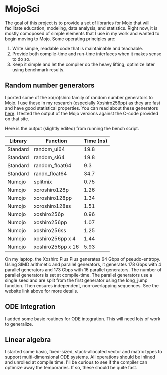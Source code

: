 # MojoSci 
The goal of this project is to provide a set of libraries for Mojo that will facilitate education, modeling, data analysis, and statistics. Right now, it is mostly comoposed of simple elements that I use in my work and wanted to begin moving to Mojo. Some operating principles are:

1. Write simple, readable code that is maintainable and teachable.
2. Provide both compile-time and run-time interfaces when it makes sense to do so.
3. Keep it simple and let the compiler do the heavy lifting; optimize later using benchmark results.

## Random number generators

I ported some of the xo(ro)shiro family of random number generators to Mojo. I use these in my research (especially Xoshiro256pp) as they are fast and have good statistical properties. You can read about these generators [here](https://prng.di.unimi.it/). I tested the output of the Mojo versions against the C-code provided on that site.

Here is the output (slightly edited) from running the bench script.

| Library  | Function    | Time (ns) |
| -------- | ----------- | --------- |
| Standard | random_ui64 | 19.8 |
| Standard | random_si64 | 19.8 |
| Standard | random_float64 | 9.3 |
| Standard | randn_float64 | 34.7 |
| Numojo | splitmix | 0.75 |
| Numojo | xoroshiro128p | 1.26 |
| Numojo | xoroshiro128pp | 1.34 |
| Numojo | xoroshiro128ss | 1.51 |
| Numojo | xoshiro256p | 0.96 |
| Numojo | xoshiro256pp | 1.07 |
| Numojo | xoshiro256ss | 1.25 |
| Numojo | xoshiro256pp x 4 | 1.44 |
| Numojo | xoshiro256pp x 16 | 5.93 |

On my laptop, the Xoshiro Plus Plus generates 64 Gbps of pseudo-entropy. Using SIMD arithmetic and parallel generators, it generates 178 Gbps with 4 parallel generators and 173 Gbps with 16 parallel generators. The number of parallel generators is set at compile-time. The parallel generators use a single seed and are split from the first generator using the long_jump function. Then ensures independent, non-overlapping sequences. See the website link above for more details.

## ODE Integration

I added some basic routines for ODE integration. This will need lots of work to generalize.

## Linear algebra

I started some basic, fixed-sized, stack-allocated vector and matrix types to support multi-dimensional ODE systems. All operations should be inlined and unrolled at compile time. I'll be curious to see if the compiler can optimize away the temporaries. If so, these should be quite fast. 


